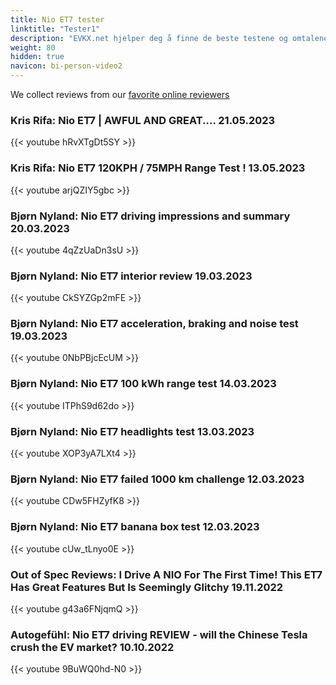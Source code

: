 ```yaml
---
title: Nio ET7 tester
linktitle: "Tester1"
description: "EVKX.net hjelper deg å finne de beste testene og omtalene av denne modellen. "
weight: 80
hidden: true
navicon: bi-person-video2
---
```

We collect reviews from our [favorite online reviewers](/guides/evreviewers/)

### Kris Rifa: Nio ET7 | AWFUL AND GREAT.... 21.05.2023

{{< youtube hRvXTgDt5SY >}}

### Kris Rifa: Nio ET7 120KPH / 75MPH Range Test ! 13.05.2023

{{< youtube arjQZIY5gbc >}}

### Bjørn Nyland: Nio ET7 driving impressions and summary 20.03.2023

{{< youtube 4qZzUaDn3sU >}}

### Bjørn Nyland: Nio ET7 interior review 19.03.2023

{{< youtube CkSYZGp2mFE >}}

### Bjørn Nyland: Nio ET7 acceleration, braking and noise test 19.03.2023

{{< youtube 0NbPBjcEcUM >}}

### Bjørn Nyland: Nio ET7 100 kWh range test 14.03.2023

{{< youtube ITPhS9d62do >}}

### Bjørn Nyland: Nio ET7 headlights test 13.03.2023

{{< youtube XOP3yA7LXt4 >}}

### Bjørn Nyland: Nio ET7 failed 1000 km challenge 12.03.2023

{{< youtube CDw5FHZyfK8 >}}

### Bjørn Nyland: Nio ET7 banana box test 12.03.2023

{{< youtube cUw_tLnyo0E >}}

### Out of Spec Reviews: I Drive A NIO For The First Time! This ET7 Has Great Features But Is Seemingly Glitchy 19.11.2022

{{< youtube g43a6FNjqmQ >}}

### Autogefühl: Nio ET7 driving REVIEW - will the Chinese Tesla crush the EV market? 10.10.2022

{{< youtube 9BuWQ0hd-N0 >}}

